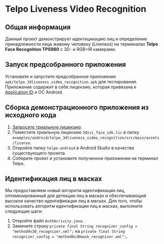 # Telpo Liveness Video Recognition 

## Общая информация

Данный проект демонстрирует идентицикацию лиц и определение принадлежности лица живому человеку (Liveness) на терминалах **Telpo Face Recognition TPS980** с 3D- и RGB+IR камерами.

## Запуск предсобранного приложения 

Установите и запустите предсобранное приложение `apk/telpo_3dliveness_video_recognition.apk` для тестирования. Приложение содержит в себе лицензию, которая привязана к [Application ID](/doc/ru/licenses.md#привязка-к-application-id) и ОС Android.

## Сборка демонстрационного приложения из исходного кода 

1. [Запросите триальную лицензию](https://face.3divi.com/products/face_sdk/face_sdk_trial).
2. Поместите триальную лицензию `3divi_face_sdk.lic` в папку  `examples/android/telpo_3dliveness_video_recognition/src/main/assets/license`.
3. Откройте папку `telpo-android` в Android Studio в качестве существующего проекта.  
4. Соберите проект и установите полученное приложение на терминал Telpo.

## Идентификация лиц в масках

Мы предоставляем новый алгоритм идентификации лиц, оптимизированный для детекции лиц в масках и обеспечивающий высокое качество идентификации лиц в масках. Для того, чтобы использовать алгоритм идентификации лиц в масках, выполните следующие шаги: 
1. Откройте файл `AuthAcrivity.java`. 
2. Замените строку `private final String recognizer_config = "method9v30_recognizer.xml";` на `private final String recognizer_config = "method9v30mask_recognizer.xml";`. 
